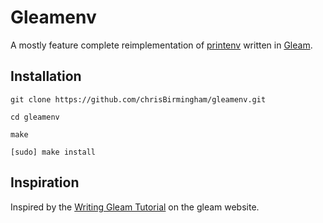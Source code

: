 # Gleamenv

A mostly feature complete reimplementation of [printenv](https://www.man7.org/linux/man-pages/man1/printenv.1.html) written in [Gleam](https://gleam.run/).

## Installation

```commandline
git clone https://github.com/chrisBirmingham/gleamenv.git

cd gleamenv

make

[sudo] make install
```

## Inspiration

Inspired by the [Writing Gleam Tutorial](https://gleam.run/writing-gleam/) on the gleam website.


